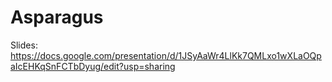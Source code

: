 # Asparagus
Slides: https://docs.google.com/presentation/d/1JSyAaWr4LlKk7QMLxo1wXLaOQpaIcEHKqSnFCTbDyug/edit?usp=sharing
